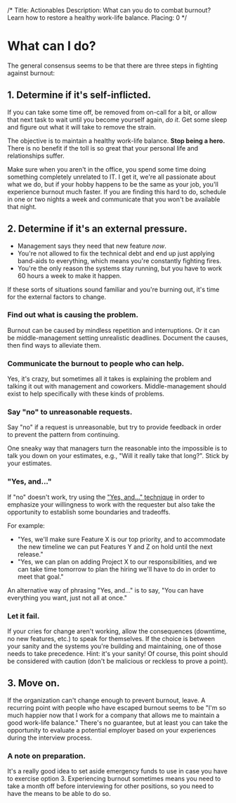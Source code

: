/*
Title: Actionables
Description: What can you do to combat burnout? Learn how to restore a healthy work-life balance.
Placing: 0
*/

# What can I do?
The general consensus seems to be that there are three steps in fighting
against burnout:

## 1. Determine if it's self-inflicted.
If you can take some time off, be removed from on-call for a bit, or allow that
next task to wait until you become yourself again, *do it*. Get some sleep and
figure out what it will take to remove the strain.

The objective is to maintain a healthy work-life balance. **Stop being a hero.**
There is no benefit if the toll is so great that your personal life and 
relationships suffer.

Make sure when you aren't in the office, you spend some time doing something
completely unrelated to IT. I get it, we're all passionate about what we
do, but if your hobby happens to be the same as your job, you'll experience
burnout much faster. If you are finding this hard to do, schedule in one or
two nights a week and communicate that you won't be available that night.

## 2. Determine if it's an external pressure.
* Management says they need that new feature *now*. 
* You're not allowed to fix the technical debt and end up just applying 
  band-aids to everything, which means you're constantly fighting fires.
* You're the only reason the systems stay running, but you have to work 60 
  hours a week to make it happen.

If these sorts of situations sound familiar and you're burning out, it's time 
for the external factors to change.

### Find out what is causing the problem.
Burnout can be caused by mindless repetition and interruptions. Or it can be 
middle-management setting unrealistic deadlines. Document the causes, then find 
ways to alleviate them.

### Communicate the burnout to people who can help. 
Yes, it's crazy, but sometimes all it takes is explaining the problem and 
talking it out with management and coworkers. Middle-management should exist to 
help specifically with these kinds of problems.

### Say "no" to unreasonable requests.
Say "no" if a request is unreasonable, but try to provide feedback in order to
prevent the pattern from continuing. 

One sneaky way that managers turn the reasonable into the impossible is
to talk you down on your estimates, e.g., "Will it really take that long?". 
Stick by your estimates.

### "Yes, and..."
If "no" doesn't work, try using the <a href="http://www.huffingtonpost.com/
liz-orsquo/cant-say-no-say-yes-instead_b_4583052.html" target="_blank">"Yes, 
and..." technique</a> in order to emphasize your willingness to work with 
the requester but also take the opportunity to establish some boundaries and 
tradeoffs. 
  
For example:

* "Yes, we'll make sure Feature X is our top priority, and to accommodate 
  the new timeline we can put Features Y and Z on hold until the next 
  release."
* "Yes, we can plan on adding Project X to our responsibilities, and we can
  take time tomorrow to plan the hiring we'll have to do in order to meet 
  that goal."

An alternative way of phrasing "Yes, and..." is to say, "You can have everything
you want, just not all at once."

### Let it fail.
If your cries for change aren't working, allow the consequences (downtime, no
new features, etc.) to speak for themselves. If the choice is between your 
sanity and the systems you're building and maintaining, one of those needs 
to take precedence. Hint: it's your sanity! Of course, this point should be 
considered with caution (don't be malicious or reckless to prove a point).

## 3. Move on.
If the organization can't change enough to prevent burnout, leave. A recurring 
point with people who have escaped burnout seems to be "I'm so much happier now
that I work for a company that allows me to maintain a good work-life balance."
There's no guarantee, but at least you can take the opportunity to evaluate a
potential employer based on your experiences during the interview process.

### A note on preparation.
It's a really good idea to set aside emergency funds to use in case you have to
exercise option 3. Experiencing burnout sometimes means you need to take a 
month off before interviewing for other positions, so you need to have the
means to be able to do so.
